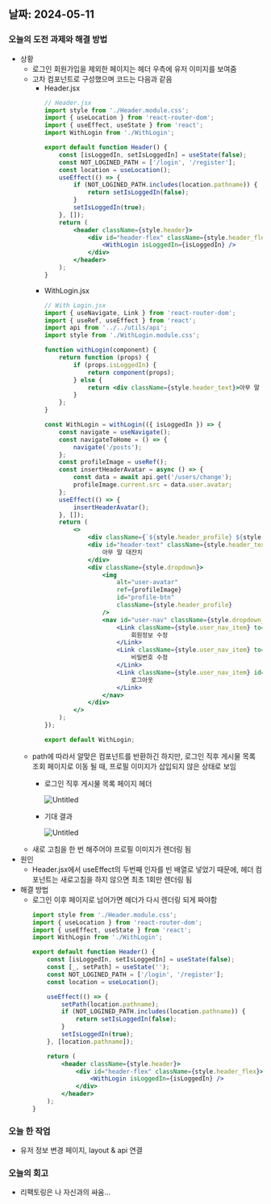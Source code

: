 ## 날짜: 2024-05-11

### 오늘의 도전 과제와 해결 방법

-   상황
    -   로그인 회원가입을 제외한 페이지는 헤더 우측에 유저 이미지를 보여줌
    -   고차 컴포넌트로 구성했으며 코드는 다음과 같음
        -   Header.jsx
            ```jsx
            // Header.jsx
            import style from './Header.module.css';
            import { useLocation } from 'react-router-dom';
            import { useEffect, useState } from 'react';
            import WithLogin from './WithLogin';

            export default function Header() {
                const [isLoggedIn, setIsLoggedIn] = useState(false);
                const NOT_LOGINED_PATH = ['/login', '/register'];
                const location = useLocation();
                useEffect(() => {
                    if (NOT_LOGINED_PATH.includes(location.pathname)) {
                        return setIsLoggedIn(false);
                    }
                    setIsLoggedIn(true);
                }, []);
                return (
                    <header className={style.header}>
                        <div id="header-flex" className={style.header_flex}>
                            <WithLogin isLoggedIn={isLoggedIn} />
                        </div>
                    </header>
                );
            }
            ```
        -   WithLogin.jsx
            ```jsx
            // With Login.jsx
            import { useNavigate, Link } from 'react-router-dom';
            import { useRef, useEffect } from 'react';
            import api from '../../utils/api';
            import style from './WithLogin.module.css';

            function withLogin(component) {
                return function (props) {
                    if (props.isLoggedIn) {
                        return component(props);
                    } else {
                        return <div className={style.header_text}>아무 말 대잔치</div>;
                    }
                };
            }

            const WithLogin = withLogin(({ isLoggedIn }) => {
                const navigate = useNavigate();
                const navigateToHome = () => {
                    navigate('/posts');
                };
                const profileImage = useRef();
                const insertHeaderAvatar = async () => {
                    const data = await api.get('/users/change');
                    profileImage.current.src = data.user.avatar;
                };
                useEffect(() => {
                    insertHeaderAvatar();
                }, []);
                return (
                    <>
                        <div className={`${style.header_profile} ${style.none}`}></div>
                        <div id="header-text" className={style.header_text} onClick={navigateToHome}>
                            아무 말 대잔치
                        </div>
                        <div className={style.dropdown}>
                            <img
                                alt="user-avatar"
                                ref={profileImage}
                                id="profile-btn"
                                className={style.header_profile}
                            />
                            <nav id="user-nav" className={style.dropdown_content}>
                                <Link className={style.user_nav_item} to="/user/update">
                                    회원정보 수정
                                </Link>
                                <Link className={style.user_nav_item} to="/user/password">
                                    비밀번호 수정
                                </Link>
                                <Link className={style.user_nav_item} id="logout-btn">
                                    로그아웃
                                </Link>
                            </nav>
                        </div>
                    </>
                );
            });

            export default WithLogin;
            ```
    -   path에 따라서 알맞은 컴포넌트를 반환하긴 하지만, 로그인 직후 게시물 목록 조회 페이지로 이동 될 때, 프로필 이미지가 삽입되지 않은 상태로 보임
        -   로그인 직후 게시물 목록 페이지 헤더
          
            ![Untitled](https://raw.githubusercontent.com/jjikky/jikky-til/main/img/2024-05-23.md/1.png)
        -   기대 결과
     
            ![Untitled](https://raw.githubusercontent.com/jjikky/jikky-til/main/img/2024-05-23.md/2.png)
    -   새로 고침을 한 번 해주어야 프로필 이미지가 렌더링 됨
-   원인
    -   Header.jsx에서 useEffect의 두번째 인자를 빈 배열로 넣었기 때문에, 헤더 컴포넌트는 새로고침을 하지 않으면 최초 1회만 렌더링 됨
-   해결 방법
    -   로그인 이후 페이지로 넘어가면 헤더가 다시 렌더링 되게 짜야함
        ```jsx
        import style from './Header.module.css';
        import { useLocation } from 'react-router-dom';
        import { useEffect, useState } from 'react';
        import WithLogin from './WithLogin';

        export default function Header() {
            const [isLoggedIn, setIsLoggedIn] = useState(false);
            const [_, setPath] = useState('');
            const NOT_LOGINED_PATH = ['/login', '/register'];
            const location = useLocation();

            useEffect(() => {
                setPath(location.pathname);
                if (NOT_LOGINED_PATH.includes(location.pathname)) {
                    return setIsLoggedIn(false);
                }
                setIsLoggedIn(true);
            }, [location.pathname]);

            return (
                <header className={style.header}>
                    <div id="header-flex" className={style.header_flex}>
                        <WithLogin isLoggedIn={isLoggedIn} />
                    </div>
                </header>
            );
        }
        ```

### 오늘 한 작업

-   유저 정보 변경 페이지, layout & api 연결

### 오늘의 회고

-   리팩토링은 나 자신과의 싸움…

